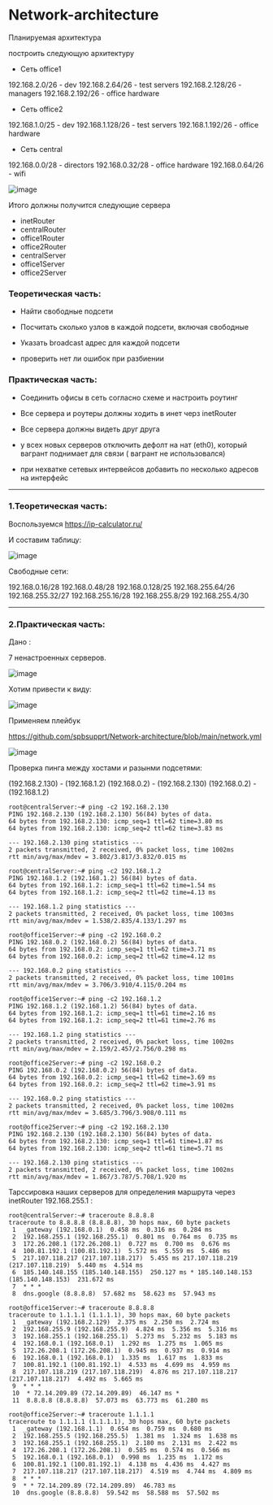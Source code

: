 # Network-architecture


Планируемая архитектура

построить следующую архитектуру

- Сеть office1

192.168.2.0/26 - dev
192.168.2.64/26 - test servers
192.168.2.128/26 - managers
192.168.2.192/26 - office hardware

- Сеть office2

192.168.1.0/25 - dev
192.168.1.128/26 - test servers
192.168.1.192/26 - office hardware

- Сеть central

192.168.0.0/28 - directors
192.168.0.32/28 - office hardware
192.168.0.64/26 - wifi



![image](https://github.com/user-attachments/assets/1edcb472-d9bf-4eab-bfbd-4d19ae52f005)


Итого должны получится следующие сервера

- inetRouter
- centralRouter
- office1Router
- office2Router
- centralServer
- office1Server
- office2Server

### Теоретическая часть:

- Найти свободные подсети

- Посчитать сколько узлов в каждой подсети, включая свободные

- Указать broadcast адрес для каждой подсети

- проверить нет ли ошибок при разбиении

### Практическая часть:

- Соединить офисы в сеть согласно схеме и настроить роутинг

- Все сервера и роутеры должны ходить в инет черз inetRouter

- Все сервера должны видеть друг друга

- у всех новых серверов отключить дефолт на нат (eth0), который вагрант поднимает для связи ( вагрант не использовался)

- при нехватке сетевых интервейсов добавить по несколько адресов на интерфейс


---


### 1.Теоретическая часть:

Воспользуемся https://ip-calculator.ru/

И составим таблицу:

![image](https://github.com/user-attachments/assets/6bedabfb-04c1-43ce-87b8-54ea64cbc574)


Свободные сети:

192.168.0.16/28
192.168.0.48/28
192.168.0.128/25
192.168.255.64/26
192.168.255.32/27
192.168.255.16/28
192.168.255.8/29
192.168.255.4/30

---

### 2.Практическая часть:

Дано :

7 ненастроенных серверов.

![image](https://github.com/user-attachments/assets/97f219a3-f44c-4f21-bbde-97babc38b587)


Хотим привести к виду:

![image](https://github.com/user-attachments/assets/496d10a8-673a-4a4d-9a15-ea971548ab42)




Применяем плейбук 

https://github.com/spbsupprt/Network-architecture/blob/main/network.yml


![image](https://github.com/user-attachments/assets/6d4eef48-2274-4a8e-965b-b39db7398fcd)




Проверка пинга между хостами и разынми подсетями:

(192.168.2.130) - (192.168.1.2)
(192.168.0.2) - (192.168.2.130)
(192.168.0.2) - (192.168.1.2)

```
root@centralServer:~# ping -c2 192.168.2.130
PING 192.168.2.130 (192.168.2.130) 56(84) bytes of data.
64 bytes from 192.168.2.130: icmp_seq=1 ttl=62 time=3.80 ms
64 bytes from 192.168.2.130: icmp_seq=2 ttl=62 time=3.83 ms

--- 192.168.2.130 ping statistics ---
2 packets transmitted, 2 received, 0% packet loss, time 1002ms
rtt min/avg/max/mdev = 3.802/3.817/3.832/0.015 ms

root@centralServer:~# ping -c2 192.168.1.2
PING 192.168.1.2 (192.168.1.2) 56(84) bytes of data.
64 bytes from 192.168.1.2: icmp_seq=1 ttl=62 time=1.54 ms
64 bytes from 192.168.1.2: icmp_seq=2 ttl=62 time=4.13 ms

--- 192.168.1.2 ping statistics ---
2 packets transmitted, 2 received, 0% packet loss, time 1003ms
rtt min/avg/max/mdev = 1.538/2.835/4.133/1.297 ms

root@office1Server:~# ping -c2 192.168.0.2
PING 192.168.0.2 (192.168.0.2) 56(84) bytes of data.
64 bytes from 192.168.0.2: icmp_seq=1 ttl=62 time=3.71 ms
64 bytes from 192.168.0.2: icmp_seq=2 ttl=62 time=4.12 ms

--- 192.168.0.2 ping statistics ---
2 packets transmitted, 2 received, 0% packet loss, time 1001ms
rtt min/avg/max/mdev = 3.706/3.910/4.115/0.204 ms

root@office1Server:~# ping -c2 192.168.1.2
PING 192.168.1.2 (192.168.1.2) 56(84) bytes of data.
64 bytes from 192.168.1.2: icmp_seq=1 ttl=61 time=2.16 ms
64 bytes from 192.168.1.2: icmp_seq=2 ttl=61 time=2.76 ms

--- 192.168.1.2 ping statistics ---
2 packets transmitted, 2 received, 0% packet loss, time 1002ms
rtt min/avg/max/mdev = 2.159/2.457/2.756/0.298 ms

root@office2Server:~# ping -c2 192.168.0.2
PING 192.168.0.2 (192.168.0.2) 56(84) bytes of data.
64 bytes from 192.168.0.2: icmp_seq=1 ttl=62 time=3.69 ms
64 bytes from 192.168.0.2: icmp_seq=2 ttl=62 time=3.91 ms

--- 192.168.0.2 ping statistics ---
2 packets transmitted, 2 received, 0% packet loss, time 1002ms
rtt min/avg/max/mdev = 3.685/3.796/3.908/0.111 ms

root@office2Server:~# ping -c2 192.168.2.130
PING 192.168.2.130 (192.168.2.130) 56(84) bytes of data.
64 bytes from 192.168.2.130: icmp_seq=1 ttl=61 time=1.87 ms
64 bytes from 192.168.2.130: icmp_seq=2 ttl=61 time=5.71 ms

--- 192.168.2.130 ping statistics ---
2 packets transmitted, 2 received, 0% packet loss, time 1002ms
rtt min/avg/max/mdev = 1.867/3.787/5.708/1.920 ms

```


Тарссировка наших серверов для определения маршрута через inetRouter  192.168.255.1 :

```
root@centralServer:~# traceroute 8.8.8.8
traceroute to 8.8.8.8 (8.8.8.8), 30 hops max, 60 byte packets
 1  _gateway (192.168.0.1)  0.458 ms  0.316 ms  0.284 ms
 2  192.168.255.1 (192.168.255.1)  0.801 ms  0.764 ms  0.735 ms
 3  172.26.208.1 (172.26.208.1)  0.727 ms  0.700 ms  0.676 ms
 4  100.81.192.1 (100.81.192.1)  5.572 ms  5.559 ms  5.486 ms
 5  217.107.118.217 (217.107.118.217)  5.455 ms 217.107.118.219 (217.107.118.219)  5.440 ms  4.514 ms
 6  185.140.148.155 (185.140.148.155)  250.127 ms * 185.140.148.153 (185.140.148.153)  231.672 ms
 7  * * *
 8  dns.google (8.8.8.8)  57.682 ms  58.623 ms  57.943 ms

```

```
root@office1Server:~# traceroute 8.8.8.8
traceroute to 1.1.1.1 (1.1.1.1), 30 hops max, 60 byte packets
 1  _gateway (192.168.2.129)  2.375 ms  2.250 ms  2.724 ms
 2  192.168.255.9 (192.168.255.9)  4.824 ms  5.356 ms  5.316 ms
 3  192.168.255.1 (192.168.255.1)  5.273 ms  5.232 ms  5.183 ms
 4  192.168.0.1 (192.168.0.1)  1.292 ms  1.275 ms  1.065 ms
 5  172.26.208.1 (172.26.208.1)  0.945 ms  0.937 ms  0.914 ms
 6  192.168.0.1 (192.168.0.1)  1.335 ms  1.617 ms  1.833 ms
 7  100.81.192.1 (100.81.192.1)  4.533 ms  4.699 ms  4.959 ms
 8  217.107.118.219 (217.107.118.219)  4.876 ms 217.107.118.217 (217.107.118.217)  4.492 ms  5.665 ms
 9  * * *
 10  * 72.14.209.89 (72.14.209.89)  46.147 ms *
 11  8.8.8.8 (8.8.8.8)  57.073 ms  63.773 ms  61.280 ms

```

```
root@office2Server:~# traceroute 1.1.1.1
traceroute to 1.1.1.1 (1.1.1.1), 30 hops max, 60 byte packets
 1  _gateway (192.168.1.1)  0.654 ms  0.759 ms  0.680 ms
 2  192.168.255.5 (192.168.255.5)  1.381 ms  1.324 ms  1.638 ms
 3  192.168.255.1 (192.168.255.1)  2.180 ms  2.131 ms  2.422 ms
 4  172.26.208.1 (172.26.208.1)  0.585 ms  0.574 ms  0.566 ms
 5  192.168.0.1 (192.168.0.1)  0.998 ms  1.235 ms  1.172 ms
 6  100.81.192.1 (100.81.192.1)  4.138 ms  4.436 ms  4.427 ms
 7  217.107.118.217 (217.107.118.217)  4.519 ms  4.744 ms  4.809 ms
 8  * * *
 9  * * 72.14.209.89 (72.14.209.89)  46.783 ms
 10  dns.google (8.8.8.8)  59.542 ms  58.588 ms  57.502 ms
```






